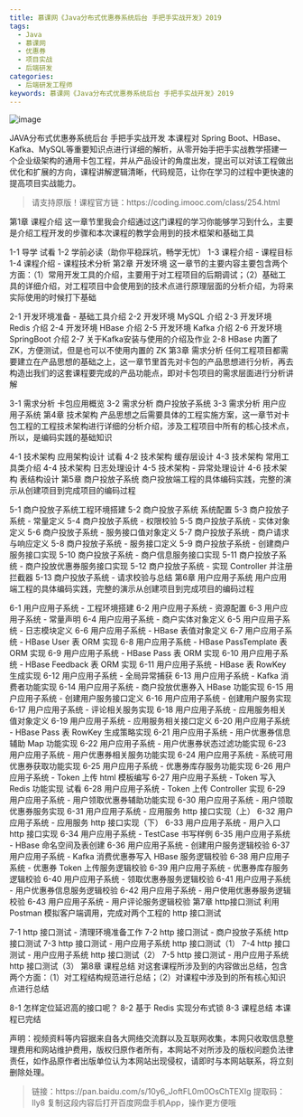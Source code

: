 ```yaml
---
title: 慕课网《Java分布式优惠券系统后台 手把手实战开发》2019
tags:
  - Java
  - 慕课网
  - 优惠券
  - 项目实战
  - 后端研发
categories:
  - 后端研发工程师
keywords: 慕课网《Java分布式优惠券系统后台 手把手实战开发》2019
---
```

![image](//szimg.mukewang.com/5b55356c0001af0105400300-360-202.jpg)

JAVA分布式优惠券系统后台 手把手实战开发
本课程对 Spring Boot、HBase、Kafka、MySQL等重要知识点进行详细的解析，从零开始手把手实战教学搭建一个企业级架构的通用卡包工程，并从产品设计的角度出发，提出可以对该工程做出优化和扩展的方向，课程讲解逻辑清晰，代码规范，让你在学习的过程中更快速的提高项目实战能力。

<!-- more -->
<blockquote class="blockquote-center">
请支持原版！课程官方链：https://coding.imooc.com/class/254.html</blockquote>
</blockquote>
第1章 课程介绍
这一章节里我会介绍通过这门课程的学习你能够学习到什么，主要是介绍工程开发的步骤和本次课程的教学会用到的技术框架和基础工具

 1-1 导学 试看
 1-2 学前必读（助你平稳踩坑，畅学无忧）
 1-3 课程介绍 - 课程目标
 1-4 课程介绍 - 课程技术分析
第2章 开发环境
这一章节的主要内容主要包含两个方面：（1）常用开发工具的介绍，主要用于对工程项目的后期调试；（2）基础工具的详细介绍，对工程项目中会使用到的技术点进行原理层面的分析介绍，为将来实际使用的时候打下基础

 2-1 开发环境准备 - 基础工具介绍
 2-2 开发环境 MySQL 介绍
 2-3 开发环境 Redis 介绍
 2-4 开发环境 HBase 介绍
 2-5 开发环境 Kafka 介绍
 2-6 开发环境 SpringBoot 介绍
 2-7 关于Kafka安装与使用的介绍及作业
 2-8 HBase 内置了ZK，方便测试，但是也可以不使用内置的 ZK
第3章 需求分析
任何工程项目都需要建立在产品思想的基础之上，这一章节里首先对卡包的产品思想进行分析，再去构造出我们的这套课程要完成的产品功能点，即对卡包项目的需求层面进行分析讲解

 3-1 需求分析 卡包应用概览
 3-2 需求分析 商户投放子系统
 3-3 需求分析 用户应用子系统
第4章 技术架构
产品思想之后需要具体的工程实施方案，这一章节对卡包工程的工程技术架构进行详细的分析介绍，涉及工程项目中所有的核心技术点，所以，是编码实践的基础知识

 4-1 技术架构 应用架构设计 试看
 4-2 技术架构 缓存层设计
 4-3 技术架构 常用工具类介绍
 4-4 技术架构 日志处理设计
 4-5 技术架构 - 异常处理设计
 4-6 技术架构 表结构设计
第5章 商户投放子系统
商户投放端工程的具体编码实践，完整的演示从创建项目到完成项目的编码过程

 5-1 商户投放子系统工程环境搭建
 5-2 商户投放子系统 系统配置
 5-3 商户投放子系统 - 常量定义
 5-4 商户投放子系统 - 权限校验
 5-5 商户投放子系统 - 实体对象定义
 5-6 商户投放子系统 - 服务接口值对象定义
 5-7 商户投放子系统 - 商户请求与响应定义
 5-8 商户投放子系统 - 服务接口定义
 5-9 商户投放子系统 - 创建商户服务接口实现
 5-10 商户投放子系统 - 商户信息服务接口实现
 5-11 商户投放子系统 - 商户投放优惠券服务接口实现
 5-12 商户投放子系统 - 实现 Controller 并注册拦截器
 5-13 商户投放子系统 - 请求校验与总结
第6章 用户应用子系统
用户应用端工程的具体编码实践，完整的演示从创建项目到完成项目的编码过程

 6-1 用户应用子系统 - 工程环境搭建
 6-2 用户应用子系统 - 资源配置
 6-3 用户应用子系统 - 常量声明
 6-4 用户应用子系统 - 商户实体对象定义
 6-5 用户应用子系统 - 日志模块定义
 6-6 用户应用子系统 - HBase 表值对象定义
 6-7 用户应用子系统 - HBase User 表 ORM 实现
 6-8 用户应用子系统 - HBase PassTemplate 表 ORM 实现
 6-9 用户应用子系统 - HBase Pass 表 ORM 实现
 6-10 用户应用子系统 - HBase Feedback 表 ORM 实现
 6-11 用户应用子系统 - HBase 表 RowKey 生成实现
 6-12 用户应用子系统 - 全局异常捕获
 6-13 用户应用子系统 - Kafka 消费者功能实现
 6-14 用户应用子系统 - 商户投放优惠券入 HBase 功能实现
 6-15 用户应用子系统 - 创建用户服务接口定义
 6-16 用户应用子系统 - 创建用户服务实现
 6-17 用户应用子系统 - 评论相关服务实现
 6-18 用户应用子系统 - 应用服务相关值对象定义
 6-19 用户应用子系统 - 应用服务相关接口定义
 6-20 用户应用子系统 - HBase Pass 表 RowKey 生成策略实现
 6-21 用户应用子系统 - 用户优惠券信息辅助 Map 功能实现
 6-22 用户应用子系统 - 用户优惠券状态过滤功能实现
 6-23 用户应用子系统 - 用户优惠券相关服务功能实现
 6-24 用户应用子系统 - 系统可用优惠券获取功能实现
 6-25 用户应用子系统 - 优惠券库存服务功能实现
 6-26 用户应用子系统 - Token 上传 html 模板编写
 6-27 用户应用子系统 - Token 写入 Redis 功能实现 试看
 6-28 用户应用子系统 - Token 上传 Controller 实现
 6-29 用户应用子系统 - 用户领取优惠券辅助功能实现
 6-30 用户应用子系统 - 用户领取优惠券服务实现
 6-31 用户应用子系统 - 应用服务 http 接口实现（上）
 6-32 用户应用子系统 - 应用服务 http 接口实现（下）
 6-33 用户应用子系统 - 用户入口 http 接口实现
 6-34 用户应用子系统 - TestCase 书写样例
 6-35 用户应用子系统 - HBase 命名空间及表创建
 6-36 用户应用子系统 - 创建用户服务逻辑校验
 6-37 用户应用子系统 - Kafka 消费优惠券写入 HBase 服务逻辑校验
 6-38 用户应用子系统 - 优惠券 Token 上传服务逻辑校验
 6-39 用户应用子系统 - 优惠券库存服务逻辑校验
 6-40 用户应用子系统 - 领取优惠券服务逻辑校验
 6-41 用户应用子系统 - 用户优惠券信息服务逻辑校验
 6-42 用户应用子系统 - 用户使用优惠券服务逻辑校验
 6-43 用户应用子系统 - 用户评论服务逻辑校验
第7章 http接口测试
利用 Postman 模拟客户端调用，完成对两个工程的 http 接口测试

 7-1 http 接口测试 - 清理环境准备工作
 7-2 http 接口测试 - 商户投放子系统 http 接口测试
 7-3 http 接口测试 - 用户应用子系统 http 接口测试（1）
 7-4 http 接口测试 - 用户应用子系统 http 接口测试（2）
 7-5 http 接口测试 - 用户应用子系统 http 接口测试（3）
第8章 课程总结
对这套课程所涉及到的内容做出总结，包含两个方面：（1）对工程结构规范进行总结；（2）对课程中涉及到的所有核心知识点进行总结

 8-1 怎样定位延迟高的接口呢？
 8-2 基于 Redis 实现分布式锁
 8-3 课程总结
本课程已完结

<div class="post-copyright">
    <div class="post-copyright__author">
      <span class="post-copyright-meta">声明：视频资料等内容据来自各大网络交流群以及互联网收集，本网只收取信息整理费用和网站维护费用，版权归原作者所有，本网站不对所涉及的版权问题负法律责任，如作品原作者出版单位认为本网站出现侵权，请即时与本网站联系，将立刻删除处理。 </span>
    </div>
</div>

<blockquote class="blockquote-center">
链接：https://pan.baidu.com/s/10y6_JoftFL0m0OsChTEXIg 
提取码：lly8 
复制这段内容后打开百度网盘手机App，操作更方便哦
</blockquote>
            
